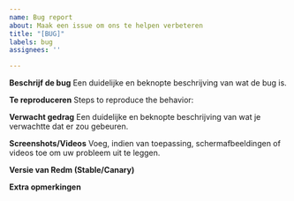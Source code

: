 ```yaml
---
name: Bug report
about: Maak een issue om ons te helpen verbeteren
title: "[BUG]"
labels: bug
assignees: ''

---
```


**Beschrijf de bug**
Een duidelijke en beknopte beschrijving van wat de bug is.

**Te reproduceren**
Steps to reproduce the behavior:


**Verwacht gedrag**
Een duidelijke en beknopte beschrijving van wat je verwachtte dat er zou gebeuren.

**Screenshots/Videos**
Voeg, indien van toepassing, schermafbeeldingen of videos toe om uw probleem uit te leggen.

**Versie van Redm (Stable/Canary)**


**Extra opmerkingen**
